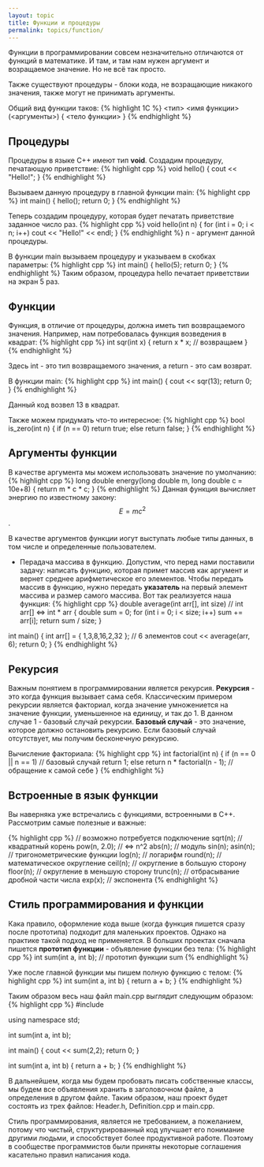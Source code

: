 ```yaml
---
layout: topic
title: Функции и процедуры
permalink: topics/function/
---
```

Функции в программировании совсем незначительно отличаются от функций в математике. И там, и там нам нужен аргумент и возращаемое значение. Но не всё так просто.

Также существуют процедуры - блоки кода, не возращающие никакого значения, также могут не принимать аргументы.

Общий вид функции таков:
{% highlight 1C %}
 <тип> <имя функции> (<аргументы>)
 {
  <тело функции>
 }
{% endhighlight %}
 
## Процедуры
Процедуры в языке C++ имеют тип **void**. Создадим процедуру, печатающую приветствие:
{% highlight cpp %}
void hello()
{
	cout << "Hello!";
}
{% endhighlight %}

Вызываем данную процедуру в главной функции main:
{% highlight cpp %}
int main()
{
	hello();
	return 0;
}
{% endhighlight %}

Теперь создадим процедуру, которая будет печатать приветствие заданное число раз.
{% highlight cpp %}
void hello(int n)
{
	for (int i = 0; i < n; i++)
		cout << "Hello!" << endl;
}
{% endhighlight %}
n - аргумент данной процедуры.

В функции main вызываем процедуру и указываем в скобках параметры:
{% highlight cpp %}
int main()
{
	hello(5);
	return 0;
}
{% endhighlight %}
Таким образом, процедура hello печатает приветствии на экран 5 раз.

## Функции
Функция, в отличие от процедуры, должна иметь тип возвращаемого значения. Например, нам потребовалась функция возведения в квадрат:
{% highlight cpp %}
int sqr(int x)
{
	return x * x; // возвращаем
}
{% endhighlight %}

Здесь int - это тип возвращаемого значения, а return - это сам возврат.

В функции main:
{% highlight cpp %}
int main()
{
	cout << sqr(13);
	return 0;
}
{% endhighlight %}

Данный код возвел 13 в квадрат.

Также можем придумать что-то интересное:
{% highlight cpp %}
bool is_zero(int n)
{
	if (n == 0)
		return true;
	else
		return false;
}
{% endhighlight %}

## Аргументы функции
В качестве аргумента мы можем использовать значение по умолчанию:
{% highlight cpp %}
long double energy(long double m, long double c = 10e+8)
{
	return m * c * c;
}
{% endhighlight %}
Данная функция вычисляет энергию по известному закону: $$ E = mc^2 $$.

В качестве аргументов функции иогут выступать любые типы данных, в том числе и определенные пользователем.

* Перадача массива в функцию.
Допустим, что перед нами поставили задачу: написать функцию, которая примет массив как аргумент и вернет среднее арифметическое его элементов. Чтобы передать массив в функцию, нужно передать **указатель** на первый элемент массива и размер самого массива. Вот так реализуется наша функция:
{% highlight cpp %}
double average(int arr[], int size) // int arr[] <=> int * arr
{
	double sum = 0;
	for (int i = 0; i < size; i++)
		sum += arr[i];
	return sum / size;
}

int main()
{
	int arr[] = { 1,3,8,16,2,32 }; // 6 элементов
	cout << average(arr, 6);
	return 0;
}
{% endhighlight %}

## Рекурсия
Важным понятием в программировании является рекурсия. **Рекурсия** - это когда функция вызывает сама себя. Классическим примером рекурсии является факториал, когда значение умножениется на значение функции, уменьшенное на единицу, и так до 1. В данном случае 1 - базовый случай рекурсии. **Базовый случай** - это значение, которое должно остановить рекурсию. Если базовый случай отсутствует, мы получим бесконечную рекурсию.

Вычисление факториала:
{% highlight cpp %}
int factorial(int n)
{
	if (n == 0 || n == 1) // базовый случай
		return 1;
	else
		return n * factorial(n - 1); // обращение к самой себе
}
{% endhighlight %}

## Встроенные в язык функции
Вы наверняка уже встречались с функциями, встроенными в C++. Рассмотрим самые полезные и важные:

{% highlight cpp %}
// возможно потребуется подключение <cmath>
sqrt(n); // квадратный корень
pow(n, 2.0); // <=> n^2
abs(n); // модуль
sin(n); asin(n); // тригонометрические функции
log(n); // логарифм
round(n); // математическое округление
ceil(n); // округление в большую сторону
floor(n); // округление в меньшую сторону
trunc(n); // отбрасывание дробной части числа
exp(x); // экспонента
{% endhighlight %}

## Стиль программирования и функции
Кака правило, оформление кода выше (когда функция пишется сразу после прототипа) подходит для маленьких проектов. Однако на практике такой подход не применяется. В больших проектах сначала пишется **прототип функции** - объявление функции без тела:
{% highlight cpp %}
	int sum(int a, int b); // прототип функции sum
{% endhighlight %}

Уже после главной функции мы пишем полную функцию с телом:
{% highlight cpp %}
	int sum(int a, int b)
	{
		return a + b;
	}
{% endhighlight %}

Таким образом весь наш файл main.cpp выглядит следующим образом:
{% highlight cpp %}
#include <iostream>

using namespace std;

int sum(int a, int b);

int main()
{
	cout << sum(2,2);
	return 0;
}

int sum(int a, int b)
{
	return a + b;
}
{% endhighlight %}

В дальнейшем, когда мы будем пробовать писать собственные классы, мы будем все объявления хранить в заголовочном файле, а определения в другом файле. Таким образом, наш проект будет состоять из трех файлов: Header.h, Definition.cpp и main.cpp.

Стиль программирования, является не требованием, а пожеланием, потому что чистый, структурированный код улучшает его понимание другими людьми, и способствует более продуктивной работе. Поэтому в сообществе программистов были приняты некоторые соглашения касательно правил написания кода.
